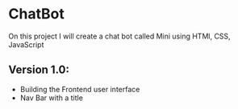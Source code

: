 # ChatBot
On this project I will create a chat bot called Mini using HTMl, CSS, JavaScript

## Version 1.0:
* Building the Frontend user interface
* Nav Bar with a title
